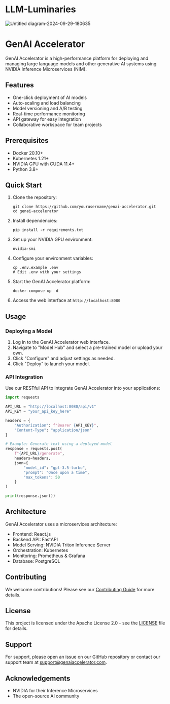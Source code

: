 # LLM-Luminaries
![Untitled diagram-2024-09-29-180635](https://github.com/user-attachments/assets/871689c1-616b-4cc2-983c-92b3fa31fe0c)

# GenAI Accelerator

GenAI Accelerator is a high-performance platform for deploying and managing large language models and other generative AI systems using NVIDIA Inference Microservices (NIM).

## Features

- One-click deployment of AI models
- Auto-scaling and load balancing
- Model versioning and A/B testing
- Real-time performance monitoring
- API gateway for easy integration
- Collaborative workspace for team projects

## Prerequisites

- Docker 20.10+
- Kubernetes 1.21+
- NVIDIA GPU with CUDA 11.4+
- Python 3.8+

## Quick Start

1. Clone the repository:
   ```
   git clone https://github.com/yourusername/genai-accelerator.git
   cd genai-accelerator
   ```

2. Install dependencies:
   ```
   pip install -r requirements.txt
   ```

3. Set up your NVIDIA GPU environment:
   ```
   nvidia-smi
   ```

4. Configure your environment variables:
   ```
   cp .env.example .env
   # Edit .env with your settings
   ```

5. Start the GenAI Accelerator platform:
   ```
   docker-compose up -d
   ```

6. Access the web interface at `http://localhost:8080`

## Usage

### Deploying a Model

1. Log in to the GenAI Accelerator web interface.
2. Navigate to "Model Hub" and select a pre-trained model or upload your own.
3. Click "Configure" and adjust settings as needed.
4. Click "Deploy" to launch your model.

### API Integration

Use our RESTful API to integrate GenAI Accelerator into your applications:

```python
import requests

API_URL = "http://localhost:8080/api/v1"
API_KEY = "your_api_key_here"

headers = {
    "Authorization": f"Bearer {API_KEY}",
    "Content-Type": "application/json"
}

# Example: Generate text using a deployed model
response = requests.post(
    f"{API_URL}/generate",
    headers=headers,
    json={
        "model_id": "gpt-3.5-turbo",
        "prompt": "Once upon a time",
        "max_tokens": 50
    }
)

print(response.json())
```

## Architecture

GenAI Accelerator uses a microservices architecture:

- Frontend: React.js
- Backend API: FastAPI
- Model Serving: NVIDIA Triton Inference Server
- Orchestration: Kubernetes
- Monitoring: Prometheus & Grafana
- Database: PostgreSQL

## Contributing

We welcome contributions! Please see our [Contributing Guide](CONTRIBUTING.md) for more details.

## License

This project is licensed under the Apache License 2.0 - see the [LICENSE](LICENSE) file for details.

## Support

For support, please open an issue on our GitHub repository or contact our support team at support@genaiaccelerator.com.

## Acknowledgements

- NVIDIA for their Inference Microservices
- The open-source AI community

